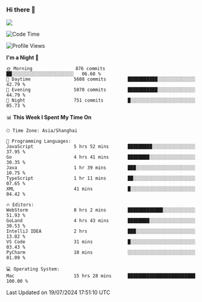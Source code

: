 ### Hi there 👋

<!--
**JJAYCHEN1e/jjaychen1e** is a ✨ _special_ ✨ repository because its `README.md` (this file) appears on your GitHub profile.

Here are some ideas to get you started:

- 🔭 I’m currently working on ...
- 🌱 I’m currently learning ...
- 👯 I’m looking to collaborate on ...
- 🤔 I’m looking for help with ...
- 💬 Ask me about ...
- 📫 How to reach me: ...
- 😄 Pronouns: ...
- ⚡ Fun fact: ...
-->

[![](https://github-readme-stats.vercel.app/api?username=jjaychen1e&show_icons=true)](https://github.com/jjaychen1e/github-readme-stats?count_private=true)

<!--START_SECTION:waka-->
![Code Time](http://img.shields.io/badge/Code%20Time-1%2C286%20hrs%2046%20mins-blue)

![Profile Views](http://img.shields.io/badge/Profile%20Views-3-blue)

**I'm a Night 🦉** 

```text
🌞 Morning                876 commits         ██░░░░░░░░░░░░░░░░░░░░░░░   06.68 % 
🌆 Daytime                5608 commits        ███████████░░░░░░░░░░░░░░   42.79 % 
🌃 Evening                5870 commits        ███████████░░░░░░░░░░░░░░   44.79 % 
🌙 Night                  751 commits         █░░░░░░░░░░░░░░░░░░░░░░░░   05.73 % 
```


📊 **This Week I Spent My Time On** 

```text
🕑︎ Time Zone: Asia/Shanghai

💬 Programming Languages: 
JavaScript               5 hrs 52 mins       █████████░░░░░░░░░░░░░░░░   37.95 % 
Go                       4 hrs 41 mins       ████████░░░░░░░░░░░░░░░░░   30.35 % 
Java                     1 hr 39 mins        ███░░░░░░░░░░░░░░░░░░░░░░   10.75 % 
TypeScript               1 hr 11 mins        ██░░░░░░░░░░░░░░░░░░░░░░░   07.65 % 
XML                      41 mins             █░░░░░░░░░░░░░░░░░░░░░░░░   04.42 % 

🔥 Editors: 
WebStorm                 8 hrs 2 mins        █████████████░░░░░░░░░░░░   51.93 % 
GoLand                   4 hrs 43 mins       ████████░░░░░░░░░░░░░░░░░   30.53 % 
IntelliJ IDEA            2 hrs               ███░░░░░░░░░░░░░░░░░░░░░░   13.02 % 
VS Code                  31 mins             █░░░░░░░░░░░░░░░░░░░░░░░░   03.43 % 
PyCharm                  10 mins             ░░░░░░░░░░░░░░░░░░░░░░░░░   01.09 % 

💻 Operating System: 
Mac                      15 hrs 28 mins      █████████████████████████   100.00 % 
```


 Last Updated on 19/07/2024 17:51:10 UTC
<!--END_SECTION:waka-->
